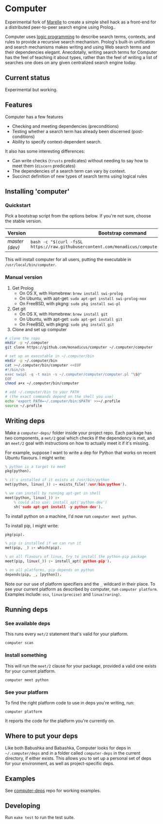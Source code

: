 # Computer 

Experimental fork of [Marelle](https://github.com/larsyencken/marelle) to create a simple shell hack as a front-end for a distributed peer-to-peer search engine using Prolog..

Computer uses [logic programming](https://en.wikipedia.org/wiki/Logic_programming) to describe search terms, contexts, and rules to provide a recursive search mechanism.  Prolog's built-in unification and search mechanisms makes writing and using Web search terms and their dependencies elegant. Anecdotally, writing search terms for Computer has the feel of teaching it about types, rather than the feel of writing a list of searches one does on any given centralized search engine today.

## Current status

Experimental but working.

## Features

Computer has a few features

- Checking and meeting dependencies (preconditions)
- Testing whether a search term has already been discerned (post-conditions)
- Ability to specify context-dependent search.

It also has some interesting differences:

- Can write checks (`trusts` predicates) without needing to say how to meet them (`discern` predicates)
- The dependencies of a search term can vary by context.
- Succinct definition of new types of search terms using logical rules

## Installing 'computer'

### Quickstart

Pick a bootstrap script from the options below. If you're not sure, choose the stable version.

Version | Bootstrap command
------- | -----------------
_master (dev)_ | `bash -c "$(curl -fsSL https://raw.githubusercontent.com/monadicus/computer/master/bootstrap.sh)"`

This will install computer for all users, putting the executable in `/usr/local/bin/computer`.

### Manual version

1. Get Prolog
    - On OS X, with Homebrew: `brew install swi-prolog`
    - On Ubuntu, with apt-get: `sudo apt-get install swi-prolog-nox`
    - On FreeBSD, with pkgng: `sudo pkg install swi-pl`
2. Get git
    - On OS X, with Homebrew: `brew install git`
    - On Ubuntu, with apt-get: `sudo apt-get install git`
    - On FreeBSD, with pkgng: `sudo pkg install git`
3. Clone and set up computer

```bash
# clone the repo
mkdir -p ~/.computer
git clone https://github.com/monadicus/computer ~/.computer/computer

# set up an executable in ~/.computer/bin
mkdir -p ~/.computer/bin
cat >~/.computer/bin/computer <<EOF
#!/bin/sh
exec swipl -q -t main -s ~/.computer/computer/computer.pl "\$@"
EOF
chmod a+x ~/.computer/bin/computer

# add ~/.computer/bin to your PATH
# (the exact commands depend on the shell you use)
echo 'export PATH=~/.computer/bin:$PATH' >>~/.profile
source ~/.profile
```

## Writing deps

Make a `computer-deps/` folder inside your project repo. Each package has two components, a `met/2` goal which checks if the dependency is met, and an `meet/2` goal with instructions on how to actually meet it if it's missing.

For example, suppose I want to write a dep for Python that works on recent Ubuntu flavours. I might write:

```prolog
% python is a target to meet
pkg(python).

% it's installed if it exists at /usr/bin/python
met(python, linux(_)) :- exists_file('/usr/bin/python').

% we can install by running apt-get in shell
meet(python, linux(_)) :-
    % could also use: install_apt('python-dev')
    sh('sudo apt-get install -y python-dev').
```

To install python on a machine, I'd now run `computer meet python`.

To install pip, I might write:

```prolog
pkg(pip).

% pip is installed if we can run it
met(pip, _) :- which(pip).

% on all flavours of linux, try to install the python-pip package
meet(pip, linux(_)) :- install_apt('python-pip').

% on all platforms, pip depends on python
depends(pip, _, [python]).
```
Note our our use of platform specifiers and the `_` wildcard in their place. To see your current platform as described by computer, run `computer platform`. Examples include: `osx`, `linux(precise)` and `linux(raring)`.

## Running deps

### See available deps

This runs every `met/2` statement that's valid for your platform.

`computer scan`

### Install something

This will run the `meet/2` clause for your package, provided a valid one exists for your current platform.

`computer meet python`

### See your platform

To find the right platform code to use in deps you're writing, run:

`computer platform`

It reports the code for the platform you're currently on.

## Where to put your deps

Like both Babushka and Babashka, Computer looks for deps in `~/.computer/deps` and in a folder called `computer-deps` in the current directory, if either exists. This allows you to set up a personal set of deps for your environment, as well as project-specific deps.

## Examples

See [computer-deps](https://github.com/monadicus/computer-deps) repo for working examples.

## Developing

Run `make test` to run the test suite.
